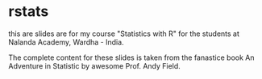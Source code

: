 # rstats
this are slides are for my course "Statistics with R" for the students at Nalanda Academy, Wardha - India.

The complete content for these slides is taken from the fanastice book An Adventure in Statistic by awesome Prof. Andy Field. 

